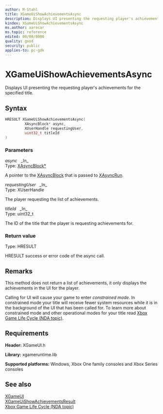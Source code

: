 ```yaml
---
author: M-Stahl
title: XGameUiShowAchievementsAsync
description: Displays UI presenting the requesting player's achievements for the specified title.
kindex: XGameUiShowAchievementsAsync
ms.author: aarocar
ms.topic: reference
edited: 00/00/0000
quality: good
security: public
applies-to: pc-gdk
---
```


# XGameUiShowAchievementsAsync

Displays UI presenting the requesting player's achievements for the specified title.

## Syntax  

```cpp
HRESULT XGameUiShowAchievementsAsync(  
         XAsyncBlock* async,  
         XUserHandle requestingUser,  
         uint32_t titleId  
)  
```  

### Parameters  
  
*async* &nbsp;&nbsp;\_In\_  
Type: [XAsyncBlock*](../../xasync/structs/xasyncblock.md)  

A pointer to the [XAsyncBlock](../../xasync/structs/xasyncblock.md) that is passed to [XAsyncRun](../../xasync/functions/xasyncrun.md).

*requestingUser* &nbsp;&nbsp;\_In\_  
Type: XUserHandle  

The player requesting the list of achievements.

*titleId* &nbsp;&nbsp;\_In\_  
Type: uint32_t  

The ID of the title that the player is requesting achievements for.

### Return value

Type: HRESULT
  
HRESULT success or error code of the async call.
  
## Remarks  
  
This method does not return a list of achievements, it only displays the achievements in the UI for the player.

Calling for UI will cause your game to enter *constrained mode*. In constrained mode your title will receive fewer system resources while it is in the background of the UI that has been called for. To learn more about constrained mode and other operational modes for your title read [Xbox Game Life Cycle (NDA topic)](../../../../system/overviews/xbox-game-life-cycle.md).
  
## Requirements  
  
**Header:** XGameUI.h
  
**Library:** xgameruntime.lib  
  
**Supported platforms:** Windows, Xbox One family consoles and Xbox Series consoles  
  
## See also  
[XGameUI](../xgameui_members.md)  
[XGameUiShowAchievementsResult](xgameuishowachievementsasync.md)  
[Xbox Game Life Cycle (NDA topic)](../../../../system/overviews/xbox-game-life-cycle.md)  
  